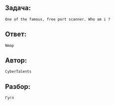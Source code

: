 ## Задача: 

    One of the famous, free port scanner. Who am i ?

## Ответ:
    Nmap

## Автор: 
    CyberTalents

## Разбор:
    Гугл
